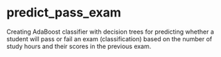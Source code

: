 # predict_pass_exam
Creating AdaBoost classifier with decision trees for predicting whether a student will pass or fail an exam (classification) based on the number of study hours and their scores in the previous exam.
